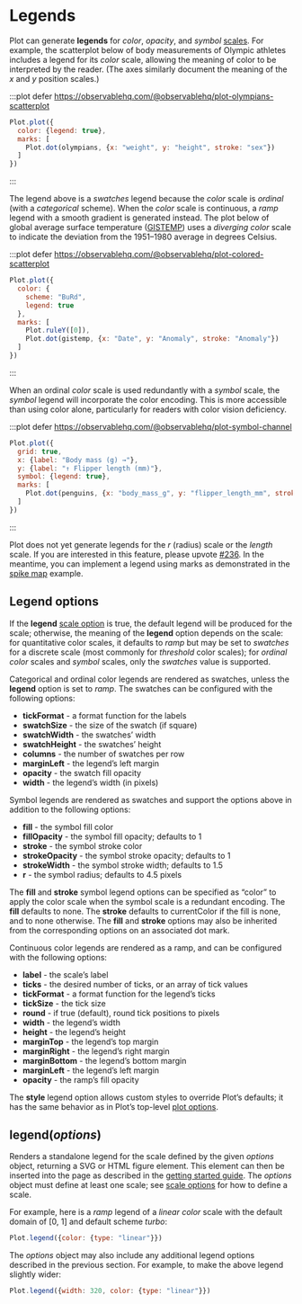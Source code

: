 <script setup>

import * as Plot from "@observablehq/plot";
import * as d3 from "d3";
import {shallowRef, onMounted} from "vue";

const penguins = shallowRef([]);

const olympians = shallowRef([
  {weight: 31, height: 1.21, sex: "female"},
  {weight: 170, height: 2.21, sex: "male"}
]);

const gistemp = shallowRef([
  {Date: new Date("1880-01-01"), Anomaly: -0.78},
  {Date: new Date("2016-12-01"), Anomaly: 1.35}
]);

onMounted(() => {
  d3.csv("../data/athletes.csv", d3.autoType).then((data) => (olympians.value = data));
  d3.csv("../data/gistemp.csv", d3.autoType).then((data) => (gistemp.value = data));
  d3.csv("../data/penguins.csv", d3.autoType).then((data) => (penguins.value = data));
});

</script>

# Legends

Plot can generate **legends** for *color*, *opacity*, and *symbol* [scales](./scales.md). For example, the scatterplot below of body measurements of Olympic athletes includes a legend for its *color* scale, allowing the meaning of color to be interpreted by the reader. (The axes similarly document the meaning of the *x* and *y* position scales.)

:::plot defer https://observablehq.com/@observablehq/plot-olympians-scatterplot
```js
Plot.plot({
  color: {legend: true},
  marks: [
    Plot.dot(olympians, {x: "weight", y: "height", stroke: "sex"})
  ]
})
```
:::

The legend above is a *swatches* legend because the *color* scale is *ordinal* (with a *categorical* scheme). When the *color* scale is continuous, a *ramp* legend with a smooth gradient is generated instead. The plot below of global average surface temperature ([GISTEMP](https://data.giss.nasa.gov/gistemp/)) uses a *diverging* *color* scale to indicate the deviation from the 1951–1980 average in degrees Celsius.

:::plot defer https://observablehq.com/@observablehq/plot-colored-scatterplot
```js
Plot.plot({
  color: {
    scheme: "BuRd",
    legend: true
  },
  marks: [
    Plot.ruleY([0]),
    Plot.dot(gistemp, {x: "Date", y: "Anomaly", stroke: "Anomaly"})
  ]
})
```
:::

When an ordinal *color* scale is used redundantly with a *symbol* scale, the *symbol* legend will incorporate the color encoding. This is more accessible than using color alone, particularly for readers with color vision deficiency.

:::plot defer https://observablehq.com/@observablehq/plot-symbol-channel
```js
Plot.plot({
  grid: true,
  x: {label: "Body mass (g) →"},
  y: {label: "↑ Flipper length (mm)"},
  symbol: {legend: true},
  marks: [
    Plot.dot(penguins, {x: "body_mass_g", y: "flipper_length_mm", stroke: "species", symbol: "species"})
  ]
})
```
:::

Plot does not yet generate legends for the *r* (radius) scale or the *length* scale. If you are interested in this feature, please upvote [#236](https://github.com/observablehq/plot/issues/236). In the meantime, you can implement a legend using marks as demonstrated in the [spike map](https://observablehq.com/@observablehq/plot-spike) example.

## Legend options

If the **legend** [scale option](./scales.md#scale-options) is true, the default legend will be produced for the scale; otherwise, the meaning of the **legend** option depends on the scale: for quantitative color scales, it defaults to *ramp* but may be set to *swatches* for a discrete scale (most commonly for *threshold* color scales); for *ordinal* *color* scales and *symbol* scales, only the *swatches* value is supported.

<!-- TODO Describe the color and opacity options. -->

Categorical and ordinal color legends are rendered as swatches, unless the **legend** option is set to *ramp*. The swatches can be configured with the following options:

* **tickFormat** - a format function for the labels
* **swatchSize** - the size of the swatch (if square)
* **swatchWidth** - the swatches’ width
* **swatchHeight** - the swatches’ height
* **columns** - the number of swatches per row
* **marginLeft** - the legend’s left margin
* **opacity** - the swatch fill opacity
* **width** - the legend’s width (in pixels)

Symbol legends are rendered as swatches and support the options above in addition to the following options:

* **fill** - the symbol fill color
* **fillOpacity** - the symbol fill opacity; defaults to 1
* **stroke** - the symbol stroke color
* **strokeOpacity** - the symbol stroke opacity; defaults to 1
* **strokeWidth** - the symbol stroke width; defaults to 1.5
* **r** - the symbol radius; defaults to 4.5 pixels

The **fill** and **stroke** symbol legend options can be specified as “color” to apply the color scale when the symbol scale is a redundant encoding. The **fill** defaults to none. The **stroke** defaults to currentColor if the fill is none, and to none otherwise. The **fill** and **stroke** options may also be inherited from the corresponding options on an associated dot mark.

Continuous color legends are rendered as a ramp, and can be configured with the following options:

* **label** - the scale’s label
* **ticks** - the desired number of ticks, or an array of tick values
* **tickFormat** - a format function for the legend’s ticks
* **tickSize** - the tick size
* **round** - if true (default), round tick positions to pixels
* **width** - the legend’s width
* **height** - the legend’s height
* **marginTop** - the legend’s top margin
* **marginRight** - the legend’s right margin
* **marginBottom** - the legend’s bottom margin
* **marginLeft** - the legend’s left margin
* **opacity** - the ramp’s fill opacity

The **style** legend option allows custom styles to override Plot’s defaults; it has the same behavior as in Plot’s top-level [plot options](./plots.md).

## legend(*options*)

Renders a standalone legend for the scale defined by the given *options* object, returning a SVG or HTML figure element. This element can then be inserted into the page as described in the [getting started guide](../getting-started.md). The *options* object must define at least one scale; see [scale options](./scales.md) for how to define a scale.

For example, here is a *ramp* legend of a *linear* *color* scale with the default domain of [0, 1] and default scheme *turbo*:

<PlotRender :options='{color: {type: "linear"}}' defer method="legend" />

```js
Plot.legend({color: {type: "linear"}})
```

The *options* object may also include any additional legend options described in the previous section. For example, to make the above legend slightly wider:

<PlotRender :options='{width: 320, color: {type: "linear"}}' defer method="legend" />

```js
Plot.legend({width: 320, color: {type: "linear"}})
```
